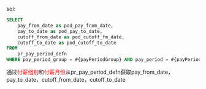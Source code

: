 sql:

```sql
SELECT  
    pay_from_date as pod_pay_from_date,  
    pay_to_date as pod_pay_to_date,  
    cutoff_from_date as pod_cutoff_fm_date,  
    cutoff_to_date as pod_cutoff_to_date  
FROM  
    pr_pay_period_defn  
WHERE pay_period_group = #{payPeriodGroup} AND pay_period = #{payPeriod}
```
通过<font color="#ff0000">付薪组别</font>和<font color="#ff0000">付薪月份</font>从pr_pay_period_defn获取pay_from_date，pay_to_date，cutoff_from_date，cutoff_to_date
